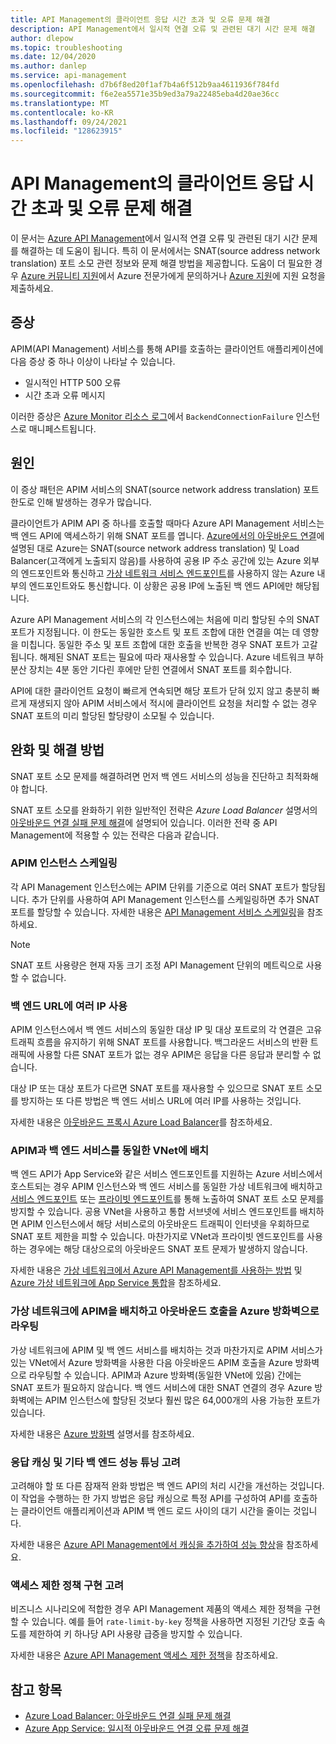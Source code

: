 ```yaml
---
title: API Management의 클라이언트 응답 시간 초과 및 오류 문제 해결
description: API Management에서 일시적 연결 오류 및 관련된 대기 시간 문제 해결
author: dlepow
ms.topic: troubleshooting
ms.date: 12/04/2020
ms.author: danlep
ms.service: api-management
ms.openlocfilehash: d7b6f8ed20f1af7b4a6f512b9aa4611936f784fd
ms.sourcegitcommit: f6e2ea5571e35b9ed3a79a22485eba4d20ae36cc
ms.translationtype: MT
ms.contentlocale: ko-KR
ms.lasthandoff: 09/24/2021
ms.locfileid: "128623915"
---
```

# <a name="troubleshooting-client-response-timeouts-and-errors-with-api-management"></a>API Management의 클라이언트 응답 시간 초과 및 오류 문제 해결

이 문서는 [Azure API Management](./api-management-key-concepts.md)에서 일시적 연결 오류 및 관련된 대기 시간 문제를 해결하는 데 도움이 됩니다. 특히 이 문서에서는 SNAT(source address network translation) 포트 소모 관련 정보와 문제 해결 방법을 제공합니다. 도움이 더 필요한 경우 [Azure 커뮤니티 지원](https://azure.microsoft.com/support/community/)에서 Azure 전문가에게 문의하거나 [Azure 지원](https://azure.microsoft.com/support/options/)에 지원 요청을 제출하세요.

## <a name="symptoms"></a>증상

APIM(API Management) 서비스를 통해 API를 호출하는 클라이언트 애플리케이션에 다음 증상 중 하나 이상이 나타날 수 있습니다.

* 일시적인 HTTP 500 오류
* 시간 초과 오류 메시지

이러한 증상은 [Azure Monitor 리소스 로그](../azure-monitor/essentials/resource-logs.md)에서 `BackendConnectionFailure` 인스턴스로 매니페스트됩니다.

## <a name="cause"></a>원인

이 증상 패턴은 APIM 서비스의 SNAT(source network address translation) 포트 한도로 인해 발생하는 경우가 많습니다.

클라이언트가 APIM API 중 하나를 호출할 때마다 Azure API Management 서비스는 백 엔드 API에 액세스하기 위해 SNAT 포트를 엽니다. [Azure에서의 아웃바운드 연결](../load-balancer/load-balancer-outbound-connections.md)에 설명된 대로 Azure는 SNAT(source network address translation) 및 Load Balancer(고객에게 노출되지 않음)를 사용하여 공용 IP 주소 공간에 있는 Azure 외부의 엔드포인트와 통신하고 [가상 네트워크 서비스 엔드포인트](../virtual-network/virtual-network-service-endpoints-overview.md)를 사용하지 않는 Azure 내부의 엔드포인트와도 통신합니다. 이 상황은 공용 IP에 노출된 백 엔드 API에만 해당됩니다.

Azure API Management 서비스의 각 인스턴스에는 처음에 미리 할당된 수의 SNAT 포트가 지정됩니다. 이 한도는 동일한 호스트 및 포트 조합에 대한 연결을 여는 데 영향을 미칩니다. 동일한 주소 및 포트 조합에 대한 호출을 반복한 경우 SNAT 포트가 고갈됩니다. 해제된 SNAT 포트는 필요에 따라 재사용할 수 있습니다. Azure 네트워크 부하 분산 장치는 4분 동안 기다린 후에만 닫힌 연결에서 SNAT 포트를 회수합니다.

API에 대한 클라이언트 요청이 빠르게 연속되면 해당 포트가 닫혀 있지 않고 충분히 빠르게 재생되지 않아 APIM 서비스에서 적시에 클라이언트 요청을 처리할 수 없는 경우 SNAT 포트의 미리 할당된 할당량이 소모될 수 있습니다.

## <a name="mitigations-and-solutions"></a>완화 및 해결 방법

SNAT 포트 소모 문제를 해결하려면 먼저 백 엔드 서비스의 성능을 진단하고 최적화해야 합니다.

SNAT 포트 소모를 완화하기 위한 일반적인 전략은 *Azure Load Balancer* 설명서의 [아웃바운드 연결 실패 문제 해결](../load-balancer/troubleshoot-outbound-connection.md)에 설명되어 있습니다. 이러한 전략 중 API Management에 적용할 수 있는 전략은 다음과 같습니다.

### <a name="scale-your-apim-instance"></a>APIM 인스턴스 스케일링

각 API Management 인스턴스에는 APIM 단위를 기준으로 여러 SNAT 포트가 할당됩니다. 추가 단위를 사용하여 API Management 인스턴스를 스케일링하면 추가 SNAT 포트를 할당할 수 있습니다. 자세한 내용은 [API Management 서비스 스케일링](upgrade-and-scale.md#scale-your-api-management-service)을 참조하세요.

> [!NOTE]
> SNAT 포트 사용량은 현재 자동 크기 조정 API Management 단위의 메트릭으로 사용할 수 없습니다.

### <a name="use-multiple-ips-for-your-backend-urls"></a>백 엔드 URL에 여러 IP 사용

APIM 인스턴스에서 백 엔드 서비스의 동일한 대상 IP 및 대상 포트로의 각 연결은 고유 트래픽 흐름을 유지하기 위해 SNAT 포트를 사용합니다. 백그라운드 서비스의 반환 트래픽에 사용할 다른 SNAT 포트가 없는 경우 APIM은 응답을 다른 응답과 분리할 수 없습니다.

대상 IP 또는 대상 포트가 다르면 SNAT 포트를 재사용할 수 있으므로 SNAT 포트 소모를 방지하는 또 다른 방법은 백 엔드 서비스 URL에 여러 IP를 사용하는 것입니다.

자세한 내용은 [아웃바운드 프록시 Azure Load Balancer](../load-balancer/load-balancer-outbound-connections.md)를 참조하세요.

### <a name="place-your-apim-and-backend-service-in-the-same-vnet"></a>APIM과 백 엔드 서비스를 동일한 VNet에 배치

백 엔드 API가 App Service와 같은 서비스 엔드포인트를 지원하는 Azure 서비스에서 호스트되는 경우 APIM 인스턴스와 백 엔드 서비스를 동일한 가상 네트워크에 배치하고 [서비스 엔드포인트](../virtual-network/virtual-network-service-endpoints-overview.md) 또는 [프라이빗 엔드포인트](../private-link/private-endpoint-overview.md)를 통해 노출하여 SNAT 포트 소모 문제를 방지할 수 있습니다. 공용 VNet을 사용하고 통합 서브넷에 서비스 엔드포인트를 배치하면 APIM 인스턴스에서 해당 서비스로의 아웃바운드 트래픽이 인터넷을 우회하므로 SNAT 포트 제한을 피할 수 있습니다. 마찬가지로 VNet과 프라이빗 엔드포인트를 사용하는 경우에는 해당 대상으로의 아웃바운드 SNAT 포트 문제가 발생하지 않습니다.

자세한 내용은 [가상 네트워크에서 Azure API Management를 사용하는 방법](api-management-using-with-vnet.md) 및 [Azure 가상 네트워크에 App Service 통합](../app-service/web-sites-integrate-with-vnet.md)을 참조하세요.

### <a name="place-your-apim-in-a-virtual-network-and-route-outbound-calls-to-azure-firewall"></a>가상 네트워크에 APIM을 배치하고 아웃바운드 호출을 Azure 방화벽으로 라우팅

가상 네트워크에 APIM 및 백 엔드 서비스를 배치하는 것과 마찬가지로 APIM 서비스가 있는 VNet에서 Azure 방화벽을 사용한 다음 아웃바운드 APIM 호출을 Azure 방화벽으로 라우팅할 수 있습니다. APIM과 Azure 방화벽(동일한 VNet에 있음) 간에는 SNAT 포트가 필요하지 않습니다. 백 엔드 서비스에 대한 SNAT 연결의 경우 Azure 방화벽에는 APIM 인스턴스에 할당된 것보다 훨씬 많은 64,000개의 사용 가능한 포트가 있습니다.

자세한 내용은 [Azure 방화벽](../firewall/overview.md) 설명서를 참조하세요.

### <a name="consider-response-caching-and-other-backend-performance-tuning"></a>응답 캐싱 및 기타 백 엔드 성능 튜닝 고려

고려해야 할 또 다른 잠재적 완화 방법은 백 엔드 API의 처리 시간을 개선하는 것입니다. 이 작업을 수행하는 한 가지 방법은 응답 캐싱으로 특정 API를 구성하여 API를 호출하는 클라이언트 애플리케이션과 APIM 백 엔드 로드 사이의 대기 시간을 줄이는 것입니다.

자세한 내용은 [Azure API Management에서 캐싱을 추가하여 성능 향상](api-management-howto-cache.md)을 참조하세요.

### <a name="consider-implementing-access-restriction-policies"></a>액세스 제한 정책 구현 고려

비즈니스 시나리오에 적합한 경우 API Management 제품의 액세스 제한 정책을 구현할 수 있습니다. 예를 들어 `rate-limit-by-key` 정책을 사용하면 지정된 기간당 호출 속도를 제한하여 키 하나당 API 사용량 급증을 방지할 수 있습니다.

자세한 내용은 [Azure API Management 액세스 제한 정책](api-management-access-restriction-policies.md)을 참조하세요.

## <a name="see-also"></a>참고 항목

* [Azure Load Balancer: 아웃바운드 연결 실패 문제 해결](../load-balancer/troubleshoot-outbound-connection.md)
* [Azure App Service: 일시적 아웃바운드 연결 오류 문제 해결](../app-service/troubleshoot-intermittent-outbound-connection-errors.md)
